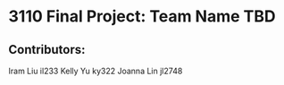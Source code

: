 # 3110 Final Project: Team Name TBD

## Contributors:
Iram Liu il233
Kelly Yu ky322
Joanna Lin jl2748
